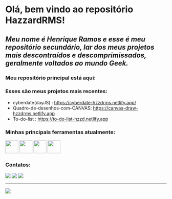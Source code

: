 # Olá, bem vindo ao repositório HazzardRMS! 
## _Meu nome é Henrique Ramos e esse é meu repositório secundário, lar dos meus projetos mais descontraídos e descomprimissados, geralmente voltados ao mundo Geek._

### Meu repositório principal está aqui: 

### Esses são meus projetos mais recentes: 
* cyberdate(dayJS) : https://cyberdate-hzzdrms.netlify.app/
* Quadro-de-desenhos-com-CANVAS: https://canvas-draw-hzzdrms.netlify.app
* To-do-list : https://to-do-list-hzzd.netlify.app

### Minhas principais ferramentas atualmente:

<div class="ferramentas">
<img src="https://cdn.jsdelivr.net/gh/devicons/devicon/icons/figma/figma-original.svg" width="40" height="40" />

<img src="https://cdn.jsdelivr.net/gh/devicons/devicon/icons/javascript/javascript-original.svg"  width="40" height="40"/>

<img src="https://cdn.jsdelivr.net/gh/devicons/devicon/icons/html5/html5-original-wordmark.svg" width="40" height="40" />

<img src="https://cdn.jsdelivr.net/gh/devicons/devicon/icons/css3/css3-original-wordmark.svg"  width="40" height="40"/>
</div>

### Contatos:

<div>
<a href="https://instagram.com/henriquermss/" target="_blank"><img src="https://img.shields.io/badge/-Instagram-%23E4405F?style=for-the-badge&logo=instagram&logoColor=white" target="_blank"></a>
<a href = "mailto:henriqueramos.dev2022@gmail.com"><img src="https://img.shields.io/badge/Gmail-D14836?style=for-the-badge&logo=gmail&logoColor=white" target="_blank"></a>
<a href="https://www.linkedin.com/in/henrique-ramos-201934261/" target="_blank"><img src="https://img.shields.io/badge/-LinkedIn-%230077B5?style=for-the-badge&logo=linkedin&logoColor=white" target="_blank"></a>   
</div>

<hr>

<img src="https://uploads.tapatalk-cdn.com/20180714/175f262cd89eaa364f3f10965039c340.gif">
